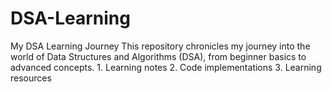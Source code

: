 # DSA-Learning
 My DSA Learning Journey This repository chronicles my journey into the world of Data Structures and Algorithms (DSA), from beginner basics to advanced concepts.  1. Learning notes 2. Code implementations 3. Learning resources
